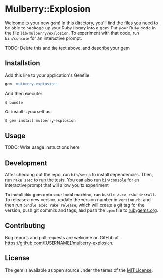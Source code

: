 # Mulberry::Explosion

Welcome to your new gem! In this directory, you'll find the files you need to be able to package up your Ruby library into a gem. Put your Ruby code in the file `lib/mulberry/explosion`. To experiment with that code, run `bin/console` for an interactive prompt.

TODO: Delete this and the text above, and describe your gem

## Installation

Add this line to your application's Gemfile:

```ruby
gem 'mulberry-explosion'
```

And then execute:

    $ bundle

Or install it yourself as:

    $ gem install mulberry-explosion

## Usage

TODO: Write usage instructions here

## Development

After checking out the repo, run `bin/setup` to install dependencies. Then, run `rake spec` to run the tests. You can also run `bin/console` for an interactive prompt that will allow you to experiment.

To install this gem onto your local machine, run `bundle exec rake install`. To release a new version, update the version number in `version.rb`, and then run `bundle exec rake release`, which will create a git tag for the version, push git commits and tags, and push the `.gem` file to [rubygems.org](https://rubygems.org).

## Contributing

Bug reports and pull requests are welcome on GitHub at https://github.com/[USERNAME]/mulberry-explosion.

## License

The gem is available as open source under the terms of the [MIT License](https://opensource.org/licenses/MIT).

